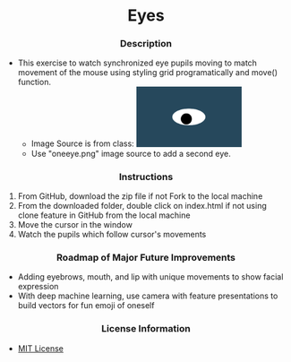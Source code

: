 # <div align="center">Eyes</div>

### <div align="center">Description</div>
 - This exercise to watch synchronized eye pupils moving to match movement of the mouse using styling grid programatically and move() function.
    - Image Source is from class: <img src= "oneeye.png" width='188'/>
    - Use "oneeye.png" image source to add a second eye.

### <div align="center">Instructions</div>
 1. From GitHub, download the zip file if not Fork to the local machine
 2. From the downloaded folder, double click on index.html if not using clone feature in GitHub from the local machine
 3. Move the cursor in the window
 4. Watch the pupils which follow cursor's movements

 ### <div align="center">Roadmap of Major Future Improvements</div>
 - Adding eyebrows, mouth, and lip with unique movements to show facial expression
 - With deep machine learning, use camera with feature presentations to build vectors for fun emoji of oneself


### <div align="center">License Information</div>
 - [MIT License](https://mit-license.org/)
